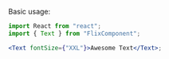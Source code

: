 Basic usage:

```jsx
import React from "react";
import { Text } from "FlixComponent";

<Text fontSize={"XXL"}>Awesome Text</Text>;
```
